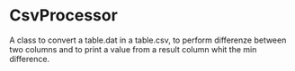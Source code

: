 # CsvProcessor
A class to convert a table.dat in a table.csv, to perform differenze between two columns and to print a value from a result column whit the min difference. 
